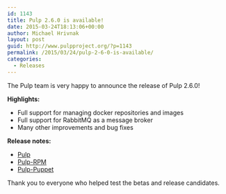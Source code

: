 ```yaml
---
id: 1143
title: Pulp 2.6.0 is available!
date: 2015-03-24T18:13:06+00:00
author: Michael Hrivnak
layout: post
guid: http://www.pulpproject.org/?p=1143
permalink: /2015/03/24/pulp-2-6-0-is-available/
categories:
  - Releases
---
```

The Pulp team is very happy to announce the release of Pulp 2.6.0!

**Highlights:**

  * Full support for managing docker repositories and images
  * Full support for RabbitMQ as a message broker
  * Many other improvements and bug fixes

**Release notes:**

  * [Pulp](https://pulp.readthedocs.org/en/latest/user-guide/release-notes/2.6.x.html "Pulp")
  * [Pulp-RPM](https://pulp-rpm.readthedocs.org/en/latest/user-guide/release-notes/2.6.x.html "Pulp-RPM")
  * [Pulp-Puppet](https://pulp-puppet.readthedocs.org/en/latest/user-guide/release-notes/2.6.x.html "Pulp-Puppet")

Thank you to everyone who helped test the betas and release candidates.